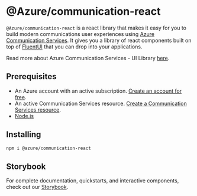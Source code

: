 # @Azure/communication-react

`@Azure/communication-react` is a react library that makes it easy for you to build modern communications user experiences using [Azure Communication Services](https://azure.microsoft.com//services/communication-services/). It gives you a library of react components built on top of [FluentUI](https://developer.microsoft.com//fluentui#/) that you can drop into your applications.

Read more about Azure Communication Services - UI Library [here](https://azure.github.io/communication-ui-library/?path=/story/overview--page).

## Prerequisites

- An Azure account with an active subscription. [Create an account for free](https://azure.microsoft.com/free/?WT.mc_id=A261C142F).
- An active Communication Services resource. [Create a Communication Services resource](https://docs.microsoft.com/azure/communication-services/quickstarts/create-communication-resource?tabs=windows&pivots=platform-azp).
- [Node.js](https://nodejs.org/)

## Installing

```bash
npm i @azure/communication-react
```

## Storybook

For complete documentation, quickstarts, and interactive components, check out our [Storybook](https://azure.github.io/communication-ui-library/?path=/story/overview--page).
